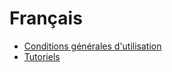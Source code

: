 # Français

* [Conditions générales d'utilisation](./terms.md)
* [Tutoriels](./tutorials/README.md)

